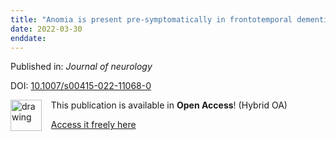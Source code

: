 ```yaml
---
title: "Anomia is present pre-symptomatically in frontotemporal dementia due to MAPT mutations."
date: 2022-03-30
enddate:
---
```


Published in: *Journal of neurology*

DOI: [10.1007/s00415-022-11068-0](https://doi.org/10.1007/s00415-022-11068-0)

<img src="https://upload.wikimedia.org/wikipedia/commons/thumb/7/77/Open_Access_logo_PLoS_transparent.svg/800px-Open_Access_logo_PLoS_transparent.svg.png" alt="drawing" width="50" align="left"/> &nbsp;&nbsp;&nbsp;This publication is available in **Open Access**! (Hybrid OA)

&nbsp;&nbsp;&nbsp;<a href="https://link.springer.com/content/pdf/10.1007/s00415-022-11068-0.pdf">Access it freely here</a>

